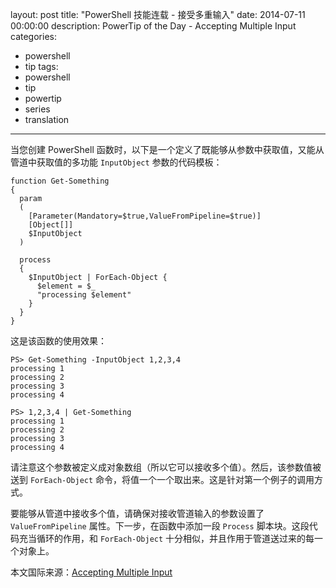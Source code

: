 layout: post
title: "PowerShell 技能连载 - 接受多重输入"
date: 2014-07-11 00:00:00
description: PowerTip of the Day - Accepting Multiple Input
categories:
- powershell
- tip
tags:
- powershell
- tip
- powertip
- series
- translation
---
当您创建 PowerShell 函数时，以下是一个定义了既能够从参数中获取值，又能从管道中获取值的多功能 `InputObject` 参数的代码模板：

    function Get-Something
    {
      param
      (
        [Parameter(Mandatory=$true,ValueFromPipeline=$true)]
        [Object[]]
        $InputObject 
      )
      
      process
      {
        $InputObject | ForEach-Object {
          $element = $_
          "processing $element"
        }
      }
    }
    
这是该函数的使用效果：

    PS> Get-Something -InputObject 1,2,3,4
    processing 1
    processing 2
    processing 3
    processing 4
    
    PS> 1,2,3,4 | Get-Something
    processing 1
    processing 2
    processing 3
    processing 4

请注意这个参数被定义成对象数组（所以它可以接收多个值）。然后，该参数值被送到 `ForEach-Object` 命令，将值一个一个取出来。这是针对第一个例子的调用方式。

要能够从管道中接收多个值，请确保对接收管道输入的参数设置了 `ValueFromPipeline` 属性。下一步，在函数中添加一段 `Process` 脚本块。这段代码充当循环的作用，和 `ForEach-Object` 十分相似，并且作用于管道送过来的每一个对象上。

<!--more-->
本文国际来源：[Accepting Multiple Input](http://community.idera.com/powershell/powertips/b/tips/posts/accepting-multiple-input)
